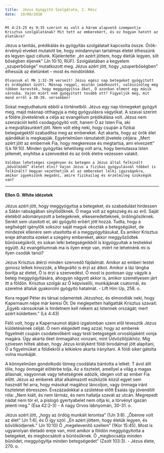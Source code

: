 ```yaml
---
title:  Jézus Gyógyító Szolgálata, 2. Rész
date:  19/08/2020
---
```


`Mt 4:23-25 és 9:35 szerint mi volt a három alapvető szempontja Krisztus szolgálatának? Mit tett az emberekért, és ez hogyan hatott az életükre?`

Jézus a tanítás, prédikálás és gyógyítás szolgálatait kapcsolta össze. Örök­érvényű elveket mutatott be, hogy mindannyian tartalmas életet élhessünk és legyen igazi célunk. Kijelentette: „én azért jöttem, hogy életük legyen, sőt bőségben éljenek” (Jn 10:10, RÚF). Szolgálatában a kegyelem „szuperbősége” mutatkozott meg. Jézus azért jött, hogy „szuperbőségben” élhessük az életünket – most és mindörökké.

`Olvassuk el Mk 1:32-39 verseit! Jézus egész nap betegeket gyógyított és ördögöket űzött. Másnap reggel, miután imádkozott, valószínűleg még többen keresték, hogy meggyógyítsa őket, Ő azonban elment egy másik városba. Vajon miért nem gyógyított tovább ott? Figyeljük meg, mit mond erről a 38-39. versekben!`

Sokat megtudhatunk ebből a történetből. Jézus egy nap tömegeket gyógyít meg, majd másnap otthagyja a még gyógyulásra vágyókat. A szavai szerint a földre jövetelének a célja az evangélium prédikálása volt. Jézus nem szenzációt keltő csodagyógyító volt, hanem Ő az Isten Fia, aki a megváltásunkért jött. Nem volt elég neki, hogy csupán a fizikai betegségektől szabadítsa meg az embereket. Azt akarta, hogy az örök élet ajándékát is megkapják. Egyértelműen rámutatott jövetele céljára: „Mert azért jött az embernek Fia, hogy megkeresse és megtartsa, ami elveszett” (Lk 19:10). Minden gyógyítás lehetőség volt arra, hogy bemutassa Isten jellemét, enyhítse a szenvedést és az örök életre vezessen valakit.

`Valóban lehetséges szegényen és betegen a Jézus által felkínált „bővölködő” életet élni? Vajon Jézus a fizikai gyógyulásnál többet is felkínált? Hogyan vezethetjük el az embereket lelki igazságokra, amikor igyekszünk megadni, amire fizikailag és érzelmileg szükségük van?`

---

#### Ellen G. White idézetek

Jézus azért jött, hogy meggyógyítsa a betegeket, és szabadulást hirdessen a Sátán rabságában sínylődőknek. Ő maga volt az egészség és az erő. Saját életéből adományozott a betegeknek, elkeseredetteknek, ördöngösöknek. Senkit sem utasított el, aki gyógyító erőért jött hozzá. Tudta, hogy a segítségét igénylők sokszor saját maguk okozták a betegségüket, de mindezek ellenére sem utasította el a meggyógyításukat. És amikor Krisztus ereje áthatotta ezeket a szegény embereket, akkor meggyőződtek bűnösségükről, és sokan lelki betegségeikből is kigyógyultak a testiekkel együtt. Az evangéliumnak ma is ilyen ereje van, miért ne lehetnénk mi is ilyen csodák tanúi?

Jézus Krisztus átérzi minden szenvedő fájdalmát. Amikor az emberi testet gonosz lelkek kínozzák, a Megváltó is érzi az átkot. Amikor a láz lángba borítja az életet, Ő is érzi a szenvedést. Ő most is pontosan úgy vágyik a beteg meggyógyítására, ahogyan vágyott akkor is, amikor személyesen járt itt a földön. Krisztus szolgái az Ő képviselői, munkájának csatornái, és szeretné általuk gyakorolni gyógyító hatalmát. - Lift Him Up, 258. o.

Kora reggel Péter és társai odamentek Jézushoz, és elmondták neki, hogy Kapernaum népe már keresi Őt. De meglepetten hallgatták Krisztus szavait: „Egyéb városoknak is hirdetnem kell nékem az Istennek országát; mert azért küldettem.” (Lk 4:43)

Félő volt, hogy a Kapernaumot átjáró izgalomban szem elől tévesztik Jézus küldetésének célját. Ő nem elégedett meg azzal, hogy az emberek figyelmét csupán csodatevőként vagy testi betegségek orvoslójaként vonja magára. Úgy akarta őket önmagához vonzani, mint Üdvözítőjükhöz. Míg szívesen hittek abban, hogy Jézus királyként földi birodalmat jött alapítani, Ő a figyelmüket a földiekről a lelkiekre akarta irányítani. A földi siker gátolta volna munkáját.

A könnyelműen gondolkodó tömeg csodálata bántotta a lelkét. T ávol állt tőle, hogy önmagát előtérbe tolja. Az a tisztelet, amellyel a világ a magas állásnak, vagyonnak vagy tehetségnek adózik, idegen volt az ember Fia előtt. Jézus az emberek által alkalmazott eszközök közül egyet sem használt fel arra, hogy másokat magához láncoljon, vagy önmaga iránt tiszteletet ébresszen. Évszázadokkal a születése előtt Ésaiás így jövendölt róla: „Nem kiált, és nem lármáz, és nem hallatja szavát az utcán. Megrepedt nádat nem tör el, a pislogó gyertyabelet nem oltja ki, a törvényt igazán jelenti meg.” (Ésa 42:2-3) - A nagy Orvos lábnyomán, 30-31. o.

Jézus azért jött, „hogy az ördög munkáit lerontsa” (1Jn 3:8). „Őbenne volt az élet” (Jn 1:4), és Ő így szól: „Én azért jöttem, hogy életük legyen, és bővölködjenek.” (Jn 10:10) Ő „megelevenítő szellem” (1Kor 15:45). Most is ugyanolyan életadó ereje van, mint amikor a földön meggyógyította a betegeket, és megbocsátott a bűnösöknek. Ő „megbocsátja minden bűnödet, meggyógyítja minden betegségedet” (Zsolt 103:3). - Jézus élete, 270. o.